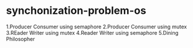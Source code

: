# synchonization-problem-os
1.Producer Consumer using semaphore
2.Producer Consumer using mutex
3.REader Writer using mutex
4.Reader Writer using semaphore
5.Dining Philosopher

